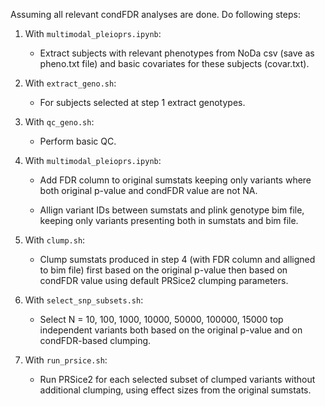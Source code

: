 Assuming all relevant condFDR analyses are done. Do following steps:

1. With ```multimodal_pleioprs.ipynb```:

    - Extract subjects with relevant phenotypes from NoDa csv (save as pheno.txt file) and basic covariates for these subjects (covar.txt).

2. With ```extract_geno.sh```:

    - For subjects selected at step 1 extract genotypes.

3. With ```qc_geno.sh```:
   
    - Perform basic QC.

4. With ```multimodal_pleioprs.ipynb```:

    - Add FDR column to original sumstats keeping only variants where both original p-value and condFDR value are not NA.
    
    - Allign variant IDs between sumstats and plink genotype bim file, keeping only variants presenting both in sumstats and bim file.

5. With ```clump.sh```:

    - Clump sumstats produced in step 4 (with FDR column and alligned to bim file) first based on the original p-value then based on condFDR value using default PRSice2 clumping parameters.

6. With ```select_snp_subsets.sh```:

    - Select N = 10, 100, 1000, 10000, 50000, 100000, 15000 top independent variants both based on the original p-value and on condFDR-based clumping.

7. With ```run_prsice.sh```:

    - Run PRSice2 for each selected subset of clumped variants without additional clumping, using effect sizes from the original sumstats.

